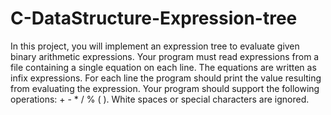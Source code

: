 # **C-DataStructure-Expression-tree** 
In this project, you will implement an expression tree to evaluate given
binary arithmetic expressions. Your program must read expressions from a
file containing a single equation on each line. The equations are written as infix
expressions. For each line the program should print the value resulting from
evaluating the expression. Your program should support the following
operations: + - * / % ( ). White spaces or special characters are ignored.
